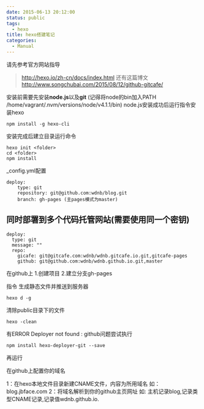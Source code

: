 ```yaml
---
date: 2015-06-13 20:12:00
status: public
tags:
  - hexo
title: hexo搭建笔记
categories:
  - Manual
---
```


请先参考官方网站指导
>http://hexo.io/zh-cn/docs/index.html 
还有这篇博文
>http://www.songchubai.com/2015/08/12/github-gitcafe/

安装前需要先安装**node.js**以及**git**
(记得将node的bin加入PATH /home/vagrant/.nvm/versions/node/v4.1.1/bin)
node.js安装成功后运行指令安装hexo

	npm install -g hexo-cli

安装完成后建立目录运行命令

    hexo init <folder>
    cd <folder>
    npm install

_config.yml配置

	deploy:
		type: git
		repository: git@github.com:wdnb/blog.git
		branch: gh-pages (主pages模式为master)

## 同时部署到多个代码托管网站(需要使用同一个密钥)

	deploy:
	  type: git
	  message: ""
	  repo: 
		gicafe: git@gitcafe.com:wdnb/wdnb.gitcafe.io.git,gitcafe-pages
		github: git@github.com:wdnb/wdnb.github.io.git,master

在github上
1.创建项目
2.建立分支gh-pages

指令 
生成静态文件并推送到服务器

	hexo d -g 

清除public目录下的文件
	
	hexo -clean

有ERROR Deployer not found : github问题尝试执行

	npm install hexo-deployer-git --save 
	
再运行

在github上配置你的域名

1：在hexo本地文件目录新建CNAME文件，内容为所用域名 如：blog.jbface.com
2：将域名解析到你的github主页网址 如:
主机记录blog,记录类型CNAME记录,记录值wdnb.github.io.
